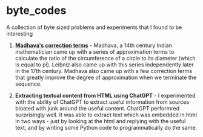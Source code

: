 # byte_codes
A collection of byte sized problems and experiments that I found to be interesting

1. [**Madhava's correction terms**](https://en.wikipedia.org/wiki/Madhava%27s_correction_term) - Madhava, a 14th century Indian mathematician came up with a series of approximation terms to calculate the ratio of the circumference of a circle to its diameter (which is equal to pi). Leibniz also came up with this series independently later in the 17th century. Madhava also came up with a few correction terms that greatly improve the degree of approximation when we terminate the sequence.

2. **Extracting textual content from HTML using ChatGPT** - I experimented with the ability of ChatGPT to extract useful information from sources bloated with junk around the useful content. ChatGPT performred surprisingly well. It was able to extract text which was embedded in html in two ways - just by looking at the html and replying with the useful text, and by writing some Python code to programmatically do the same.
